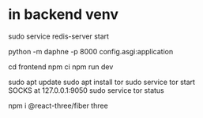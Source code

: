 # in backend venv
sudo service redis-server start

python -m daphne -p 8000 config.asgi:application


cd frontend
npm ci
npm run dev



sudo apt update
sudo apt install tor
sudo service tor start           
SOCKS at 127.0.0.1:9050
sudo service tor status



npm i @react-three/fiber three
